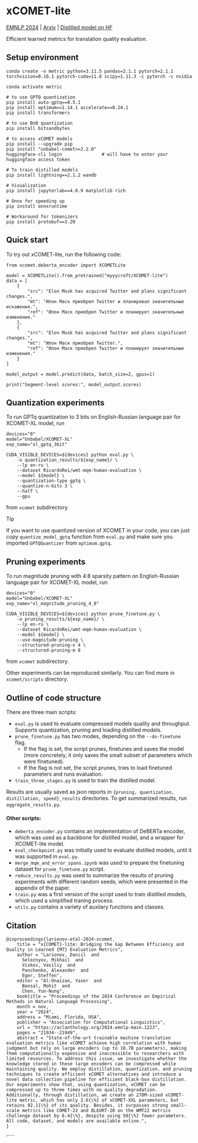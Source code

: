 # xCOMET-lite

[EMNLP 2024](https://aclanthology.org/2024.emnlp-main.1223/) | [Arxiv](https://arxiv.org/abs/2406.14553) | [Distilled model on HF](https://huggingface.co/myyycroft/XCOMET-lite)

Efficient learned metrics for translation quality evaluation.


## Setup environment
```
conda create -n metric python=3.11.5 pandas=2.1.1 pytorch=2.1.1 torchvision=0.16.1 pytorch-cuda=11.8 scipy=1.11.3 -c pytorch -c nvidia

conda activate metric

# to use GPTQ quantization
pip install auto-gptq==0.5.1
pip install optimum==1.14.1 accelerate==0.24.1
pip install transformers

# to use BnB quantization
pip install bitsandbytes

# to access xCOMET models
pip install --upgrade pip
pip install "unbabel-comet>=2.2.0"
huggingface-cli login               # will have to enter your huggingface access token

# To train distilled models
pip install lightning==2.1.2 wandb

# Visualization
pip install jupyterlab==4.0.9 matplotlib rich

# Onnx for speeding up
pip install onnxruntime

# Workaround for tokenizers
pip install protobuf==3.20
```

## Quick start

To try out xCOMET-lite, run the following code:

```
from xcomet.deberta_encoder import XCOMETLite

model = XCOMETLite().from_pretrained("myyycroft/XCOMET-lite")
data = [
    {
        "src": "Elon Musk has acquired Twitter and plans significant changes.",
        "mt": "Илон Маск приобрел Twitter и планировал значительные искажения.",
        "ref": "Илон Маск приобрел Twitter и планирует значительные изменения."
    },
    {
        "src": "Elon Musk has acquired Twitter and plans significant changes.",
        "mt": "Илон Маск приобрел Twitter.",
        "ref": "Илон Маск приобрел Twitter и планирует значительные изменения."
    }
]

model_output = model.predict(data, batch_size=2, gpus=1)

print("Segment-level scores:", model_output.scores)
```

## Quantization experiments

To run GPTq quantization to 3 bits on English-Russian language pair for XCOMET-XL model, run

```
devices="0"
model="Unbabel/XCOMET-XL"
exp_name="xl_gptq_3bit"

CUDA_VISIBLE_DEVICES=${devices} python eval.py \
    -o quantization_results/${exp_name}/ \
    --lp en-ru \
    --dataset RicardoRei/wmt-mqm-human-evaluation \
    --model ${model} \
    --quantization-type gptq \
    --quantize-n-bits 3 \
    --half \
    --gpu
```
from `xcomet` subdirectory.

> [!TIP]
> If you want to use quantized version of XCOMET in your code, you can just copy `quantize_model_gptq` function from `eval.py` and make sure you imported `GPTQQuantizer` from `optimum.gptq`.

## Pruning experiments

To run magnitude pruning with 4:8 sparsity pattern on English-Russian language pair for XCOMET-XL model, run
```
devices="0"
model="Unbabel/XCOMET-XL"
exp_name="xl_magnitude_pruning_4_8"

CUDA_VISIBLE_DEVICES=${devices} python prune_finetune.py \
    -o pruning_results/${exp_name}/ \
    --lp en-ru \
    --dataset RicardoRei/wmt-mqm-human-evaluation \
    --model ${model} \
    --use-magnitude-pruning \
    --structured-pruning-n 4 \
    --structured-pruning-m 8
```
from `xcomet` subdirectory.

Other experiments can be reproduced similarly. You can find more in `xcomet/scripts` directory.

## Outline of code structure

There are three main scripts:
- `eval.py` is used to evaluate compressed models quality and throughput. Supports quantization, pruning and loading distilled models.
- `prune_finetune.py` has two modes, depending on the `--do-finetune` flag.
  - If the flag is set, the script prunes, finetunes and saves the model (more concretely, it only saves the small subset of parameters which were finetuned).
  - If the flag is not set, the script prunes, tries to load finetuned parameters and runs evaluation.
- `train_three_stages.py` is used to train the distilled model.

Results are usually saved as json reports in `{pruning, quantization, distillation, speed}_results` directories. To get summarized results, run `aggregate_results.py`.

#### Other scripts:
- `deberta_encoder.py` contains an implementation of DeBERTa encoder, which was used as a backbone for distilled model, and a wrapper for XCOMET-lite model.
- `eval_checkpoint.py` was initially used to evaluate distilled models, until it was supported in `eval.py`.
- `merge_mqm_and_error_spans.ipynb` was used to prepare the finetuning dataset for `prune_finetune.py` script.
- `reduce_results.py` was used to summarize the results of pruning experiments with different random seeds, which were presented in the appendix of the paper.
- `train.py` was a first version of the script used to train distilled models, which used a simplified traning process.
- `utils.py` contains a variety of auxilary functions and classes.

## Citation

```
@inproceedings{larionov-etal-2024-xcomet,
    title = "x{COMET}-lite: Bridging the Gap Between Efficiency and Quality in Learned {MT} Evaluation Metrics",
    author = "Larionov, Daniil  and
      Seleznyov, Mikhail  and
      Viskov, Vasiliy  and
      Panchenko, Alexander  and
      Eger, Steffen",
    editor = "Al-Onaizan, Yaser  and
      Bansal, Mohit  and
      Chen, Yun-Nung",
    booktitle = "Proceedings of the 2024 Conference on Empirical Methods in Natural Language Processing",
    month = nov,
    year = "2024",
    address = "Miami, Florida, USA",
    publisher = "Association for Computational Linguistics",
    url = "https://aclanthology.org/2024.emnlp-main.1223",
    pages = "21934--21949",
    abstract = "State-of-the-art trainable machine translation evaluation metrics like xCOMET achieve high correlation with human judgment but rely on large encoders (up to 10.7B parameters), making them computationally expensive and inaccessible to researchers with limited resources. To address this issue, we investigate whether the knowledge stored in these large encoders can be compressed while maintaining quality. We employ distillation, quantization, and pruning techniques to create efficient xCOMET alternatives and introduce a novel data collection pipeline for efficient black-box distillation. Our experiments show that, using quantization, xCOMET can be compressed up to three times with no quality degradation. Additionally, through distillation, we create an 278M-sized xCOMET-lite metric, which has only 2.6{\%} of xCOMET-XXL parameters, but retains 92.1{\%} of its quality. Besides, it surpasses strong small-scale metrics like COMET-22 and BLEURT-20 on the WMT22 metrics challenge dataset by 6.4{\%}, despite using 50{\%} fewer parameters. All code, dataset, and models are available online.",
}
```

'````
